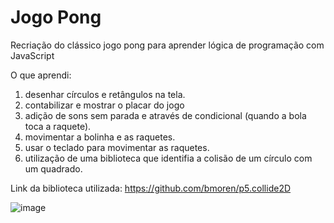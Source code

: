 # Jogo Pong
Recriação do clássico jogo pong para aprender lógica de programação com JavaScript

O que aprendi: 
1. desenhar círculos e retângulos na tela.
2. contabilizar e mostrar o placar do jogo
3. adição de sons sem parada e através de condicional (quando a bola toca a raquete).
4. movimentar a bolinha e as raquetes.
5. usar o teclado para movimentar as raquetes.
6. utilização de uma biblioteca que identifia a colisão de um círculo com um quadrado.

Link da biblioteca utilizada: https://github.com/bmoren/p5.collide2D

![image](https://user-images.githubusercontent.com/55219644/219900685-45da8482-4188-4f40-a941-d6a9cf5f24da.png)


